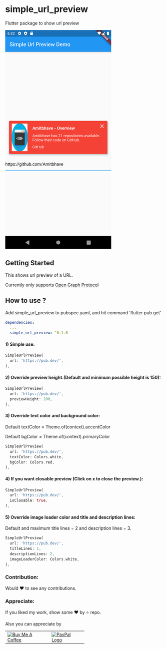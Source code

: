 # simple_url_preview

Flutter package to show url preview

![In Action](https://github.com/Amitbhave/flutter-simple-url-preview/blob/master/preview_in_action.png)

## Getting Started

This shows url preview of a URL.

Currently only supports [Open Graph Protocol](https://www.ogp.me/)

## How to use ?

Add simple_url_preview to pubspec.yaml, and hit command 'flutter pub get'
```yaml
dependencies:
  ...
  simple_url_preview: ^0.1.6
```

#### 1) **Simple use:**
```dart
SimpleUrlPreview(
  url: 'https://pub.dev/',
),
```

#### 2) **Override preview height.(Default and minimum possible height is 150):**
```dart
SimpleUrlPreview(
  url: 'https://pub.dev/',
  previewHeight: 200,
),
```

#### 3) **Override text color and background color:**

Default textColor = Theme.of(context).accentColor

Default bgColor = Theme.of(context).primaryColor

```dart
SimpleUrlPreview(
  url: 'https://pub.dev/',
  textColor: Colors.white,
  bgColor: Colors.red,
),
```

#### 4) **If you want closable preview (Click on x to close the preview.):**
```dart
SimpleUrlPreview(
  url: 'https://pub.dev/',
  isClosable: true,
),
```

#### 5) **Override image loader color and title and description lines:**

Default and maximum title lines = 2 and description lines = 3.

```dart
SimpleUrlPreview(
  url: 'https://pub.dev/',
  titleLines: 1,
  descriptionLines: 2,
  imageLoaderColor: Colors.white,
),
```

### Contribution:

Would :heart: to see any contributions.

### Appreciate:
If you liked my work, show some :heart: by :star: repo.

Also you can appreciate by

<p>
 <table style="border-spacing: 5px 10px;">

 <tr>
  <td>
<a href="https://www.buymeacoffee.com/amitbhave10"><img src="https://cdn.buymeacoffee.com/buttons/default-orange.png" alt="Buy Me A Coffee" style="max-width:90%;" width="200" height="60"></a>
</td>

  <td style="margin: 10px">
<a href="https://paypal.me/amitbhave10"><img src="https://www.paypalobjects.com/webstatic/mktg/Logo/pp-logo-200px.png" alt="PayPal Logo"
style="max-width:90%;" width="200" height="60">
 </td>
 </tr>
 </table>
</p> 